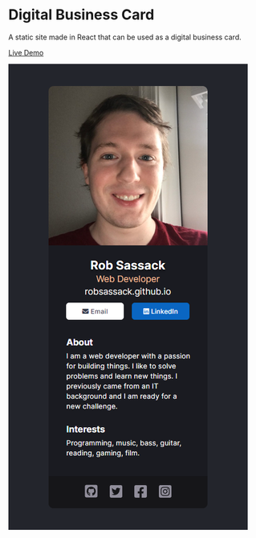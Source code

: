 # Digital Business Card

A static site made in React that can be used as a digital business card.

[Live Demo](https://robsassack.github.io/digital-business-card/)

![Screenshot of digital business card](./screenshot.png)
